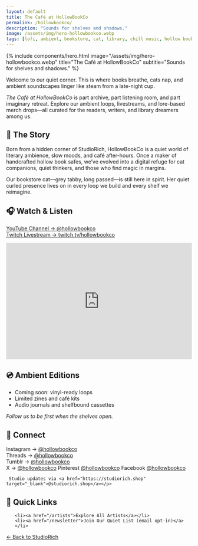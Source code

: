 ```yaml
---
layout: default
title: The Café at HollowBookCo
permalink: /hollowbookco/
description: "Sounds for shelves and shadows."
image: /assets/img/hero-hollowbookco.webp
tags: [lofi, ambient, bookstore, cat, library, chill music, hollow book, HollowBookCo, StudioRich]
---
```



{% include components/hero.html image="/assets/img/hero-hollowbookco.webp" title="The Café at HollowBookCo"
  subtitle="Sounds for shelves and shadows." %}


<div class="container-text">


<section class="cafe-intro">
  <p>Welcome to our quiet corner. This is where books breathe, cats nap, and ambient soundscapes linger like steam from a late-night cup.</p>
  <p><em>The Café at HollowBookCo</em> is part archive, part listening room, and part imaginary retreat. Explore our ambient loops, livestreams, and lore-based merch drops—all curated for the readers, writers, and library dreamers among us.</p>
</section>

<section class="cafe-section">
  <h2>🐾 The Story</h2>
  <p>Born from a hidden corner of StudioRich, HollowBookCo is a quiet world of literary ambience, slow moods, and café after-hours. Once a maker of handcrafted hollow book safes, we’ve evolved into a digital refuge for cat companions, quiet thinkers, and those who find magic in margins.</p>
  <p>Our bookstore cat—grey tabby, long passed—is still here in spirit. Her quiet curled presence lives on in every loop we build and every shelf we reimagine.</p>
</section>

<section class="cafe-section">
  <h2>🎧 Watch & Listen</h2>
  <p><a href="https://www.youtube.com/@hollowbookco" target="_blank">YouTube Channel → @hollowbookco</a><br>
     <a href="https://twitch.tv/hollowbookco" target="_blank">Twitch Livestream → twitch.tv/hollowbookco</a></p>

  <div class="video-embed">
    <iframe width="100%" height="315" src="https://www.youtube.com/embed/TDQEiZYz7jg?si=0iONOwX3k0YVh6kF" title="YouTube video player" frameborder="0" allow="accelerometer; autoplay; clipboard-write; encrypted-media; gyroscope; picture-in-picture; web-share" referrerpolicy="strict-origin-when-cross-origin" allowfullscreen></iframe>
  </div>
</section>

<section class="cafe-section">
  <h2>💿 Ambient Editions</h2>
  <ul>
    <li>Coming soon: vinyl-ready loops</li>
    <li>Limited zines and café kits</li>
    <li>Audio journals and shelfbound cassettes</li>
  </ul>
  <p><em>Follow us to be first when the shelves open.</em></p>
</section>

<section class="cafe-section">
  <h2>🧭 Connect</h2>
<p>
  Instagram → <a href="https://www.instagram.com/hollowbookco" target="_blank">@hollowbookco</a><br>
  Threads → <a href="https://www.threads.net/@hollowbookco" target="_blank">@hollowbookco</a><br>
  Tumblr → <a href="https://hollowbookco.tumblr.com" target="_blank">@hollowbookco</a><br>
  X → <a href="https://x.com/hollowbookco" target="_blank">@hollowbookco</a>
  Pinterest <a href="https://www.pinterest.com/hollowbookco/">@hollowbookco</a>
  Facebook <a href="https://www.facebook.com/HollowBookCo">@hollowbookco</a>
</p>



     Studio updates via <a href="https://studiorich.shop" target="_blank">@studiorich.shop</a></p>
</section>

<section class="cafe-section">
  <h2>🔗 Quick Links</h2>
  <ul>
   
    <li><a href="/artists">Explore All Artists</a></li>
    <li><a href="/newsletter">Join Our Quiet List (email opt-in)</a></li>
  </ul>
   <p><a href="/">← Back to StudioRich</a></p>
</section>


  <!-- All your page or post content goes here -->
</div>